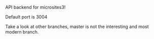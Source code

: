 
API backend for microsites3!

Default port is 3004

Take a look at other branches, master is not the interesting and most modern branch.

